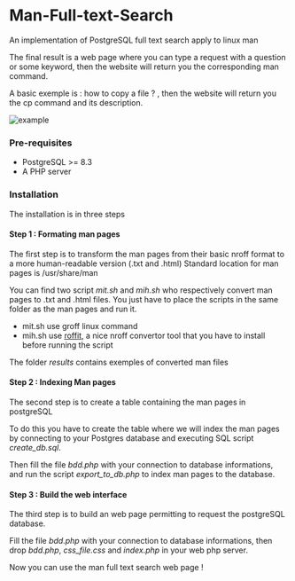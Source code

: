 # Man-Full-text-Search
An implementation of PostgreSQL full text search apply to linux man

The final result is a web page where you can type a request with a question or some keyword, then the website will return you the corresponding man command.

A basic exemple is : how to copy a file ? , then the website will return you the cp command and its description.

![example](https://raw.githubusercontent.com/loic-carbonne/Man-fulltext-search/master/example.png)

### Pre-requisites

- PostgreSQL  >= 8.3
- A PHP server

### Installation

The installation is in three steps

#### Step 1 : Formating man pages

The first step is to transform the man pages from their basic nroff format to a more human-readable version (.txt and .html)
Standard location for man pages is /usr/share/man

You can find two script *mit.sh* and *mih.sh* who respectively convert man pages to .txt and .html files.
You just have to place the scripts in the same folder as the man pages and run it.
- mit.sh use groff linux command
- mih.sh use [roffit](https://github.com/bagder/roffit), a nice nroff convertor tool that you have to install before running the script

The folder *results* contains exemples of converted man files

#### Step 2 : Indexing Man pages

The second step is to create a table containing the man pages in postgreSQL

To do this you have to create the table where we will index the man pages by connecting to your Postgres database and executing SQL script *create_db.sql*.

Then fill the file *bdd.php* with your connection to database informations, and run the script *export_to_db.php* to index man pages to the database.

#### Step 3 : Build the web interface

The third step is to build an web page permitting to request the postgreSQL database.

Fill the file *bdd.php* with your connection to database informations, then drop *bdd.php*, *css_file.css* and *index.php* in your web php server.

Now you can use the man full text search web page !


